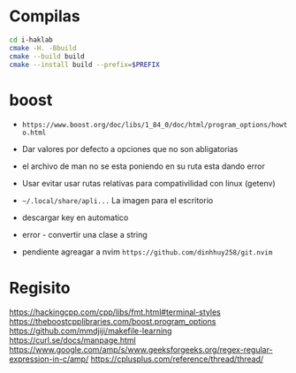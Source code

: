 # Compilas

```sh
cd i-haklab
cmake -H. -Bbuild 
cmake --build build
cmake --install build --prefix=$PREFIX
```

# boost
- `https://www.boost.org/doc/libs/1_84_0/doc/html/program_options/howto.html` 
- Dar valores por defecto a opciones que no son abligatorias 

- el archivo de man no se esta poniendo en su ruta esta dando error 
- Usar evitar usar rutas relativas para compativilidad con linux  (getenv)
- `~/.local/share/apli...` La imagen para el escritorio 
- descargar key en automatico 
- error - convertir una clase a string
- pendiente agreagar a nvim `https://github.com/dinhhuy258/git.nvim` 

# Regisito
https://hackingcpp.com/cpp/libs/fmt.html#terminal-styles
https://theboostcpplibraries.com/boost.program_options
https://github.com/mmdjiji/makefile-learning 
https://curl.se/docs/manpage.html
https://www.google.com/amp/s/www.geeksforgeeks.org/regex-regular-expression-in-c/amp/
https://cplusplus.com/reference/thread/thread/
